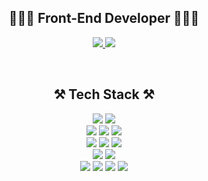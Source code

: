 <div align="center"> 
  <h2 align="center">👩🏻‍💻 Front-End Developer 👩🏻‍💻</h2>
  <p align="center">
    <a href="https://velog.io/@kyj277/posts">
          <img src="https://img.shields.io/badge/velog-20C997?style=for-the-badge&logo=velog&logoColor=white"/>
      </a>
    <a href="mailto:kyujin277@gmail.com">
          <img src="https://img.shields.io/badge/gmail-EA4335?style=for-the-badge&logo=gmail&logoColor=white"/>
      </a>
  </p>
  <br>
  
  <h2 align="center">⚒️ Tech Stack ⚒️</h2>
  <p align="center">
    <img src="https://img.shields.io/badge/react-61DAFB?style=for-the-badge&logo=react&logoColor=black">
    <img src="https://img.shields.io/badge/Redux-764ABC?style=for-the-badge&logo=Redux&logoColor=white">
    <br>
    <img src="https://img.shields.io/badge/Javascript-F7DF1E?style=for-the-badge&logo=JavaScript&logoColor=black">
    <img src="https://img.shields.io/badge/HTML5-E34F26?style=for-the-badge&logo=HTML5&logoColor=white">
    <img src="https://img.shields.io/badge/CSS3-1572B6?style=for-the-badge&logo=CSS3&logoColor=white">
    <br>
    <img src="https://img.shields.io/badge/node.js-339933?style=for-the-badge&logo=Node.js&logoColor=white">
    <img src="https://img.shields.io/badge/mongoDB-47A248?style=for-the-badge&logo=MongoDB&logoColor=white">
    <img src="https://img.shields.io/badge/amazons3-569A31?style=for-the-badge&logo=amazons3&logoColor=white">
    <br>
    <img src="https://img.shields.io/badge/python-3776AB?style=for-the-badge&logo=python&logoColor=white">
    <img src="https://img.shields.io/badge/django-092E20?style=for-the-badge&logo=django&logoColor=white">
    <br>
    <img src="https://img.shields.io/badge/github-181717?style=for-the-badge&logo=github&logoColor=white">
    <img src="https://img.shields.io/badge/figma-F24E1E?style=for-the-badge&logo=figma&logoColor=white">
    <img src="https://img.shields.io/badge/notion-000000?style=for-the-badge&logo=notion&logoColor=white">
    <img src="https://img.shields.io/badge/slack-4A154B?style=for-the-badge&logo=slack&logoColor=white">
  </p>
</div>
